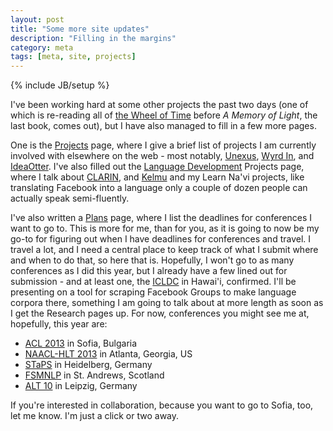 ```yaml
---
layout: post
title: "Some more site updates"
description: "Filling in the margins"
category: meta
tags: [meta, site, projects]
---
```

{% include JB/setup %}

I've been working hard at some other projects the past two days (one of
which is re-reading all of [the Wheel of Time]() before *A Memory of
Light*, the last book, comes out), but I have also managed to fill in a
few more pages. 

One is the [Projects](/projects.html) page, where I give a brief list of
projects I am currently involved with elsewhere on the web - most
notably,
[Unexus](http://unexus.org), [Wyrd In](http://wyrdin.com), and
[IdeaOtter](http://ideaotter.com). I've also filled out the [Language
Development](/language-resource-dev.html) Projects page, where I talk
about [CLARIN](de.clarin.eu), and
[Kelmu](http://www.github.com/RichardLitt/lrl/Maltese) and my Learn
Na'vi projects, like translating Facebook into a language only a couple
of dozen people can actually speak semi-fluently. 

I've also written a [Plans](/plans.html) page, where I list the
deadlines for conferences I want to go to. This is more for me, than for
you, as it is going to now be my go-to for figuring out when I have
deadlines for conferences and travel. I travel a lot, and I need a
central place to keep track of what I submit where and when to do that,
so here that is. Hopefully, I won't go to as many conferences as I did
this year, but I already have a few lined out for submission - and at
least one, the [ICLDC](nflrc.hawaii.edu/ICLDC/2013/) in Hawai'i,
confirmed. I'll be presenting on a tool for scraping Facebook Groups to
make language corpora there, something I am going to talk about at more
length as soon as I get the Research pages up. For now, conferences you
might see me at, hopefully, this year are:

* [ACL 2013](acl2013.org) in Sofia, Bulgaria  
* [NAACL-HLT 2013](http://naacl2013.naacl.org/) in Atlanta, Georgia, US  
* [STaPS](http://staps.stuts.eu/?page_id=271) in Heidelberg, Germany  
* [FSMNLP](http://fsmnlp2013.cs.st-andrews.ac.uk/) in St. Andrews,
  Scotland  
* [ALT 10](http://www.eva.mpg.de/lingua/conference/2013_ALT10/) in
  Leipzig, Germany

If you're interested in collaboration, because you want to go to Sofia,
too, let me know. I'm just a click or two away. 
